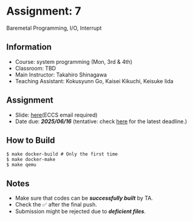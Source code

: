 # Assignment: 7

Baremetal Programming, I/O, Interrupt

## Information

- Course: system programming (Mon, 3rd & 4th)
- Classroom: TBD
- Main Instructor: Takahiro Shinagawa
- Teaching Assistant: Kokusyunn Go, Kaisei Kikuchi, Keisuke Iida

## Assignment

- Slide: [here]()(ECCS email required) 
- Date due: ***2025/06/16*** (tentative: check [here](https://github.com/ut-syspro-admin-25/assignment-7) for the latest deadline.)

## How to Build

```
$ make docker-build # Only the first time
$ make docker-make
$ make qemu
```

## Notes

- Make sure that codes can be ***successfully built*** by TA.
- Check the ✅ after the final push.
- Submission might be rejected due to ***deficient files***.
